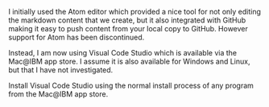 I initially used the Atom editor which provided a nice tool for not only editing the markdown content that we create, but it also integrated with GitHub making it easy to push content from your local copy to GitHub. However support for Atom has been discontinued.

Instead, I am now using Visual Code Studio which is available via the Mac@IBM app store. I assume it is also available for Windows and Linux, but that I have not investigated.

Install Visual Code Studio using the normal install process of any program from the Mac@IBM app store.

